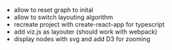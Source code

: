 - allow to reset graph to inital
- allow to switch layouting algorithm
- recreate project with create-react-app for typescript
- add viz.js as layouter (should work with webpack)
- display nodes with svg and add D3 for zooming